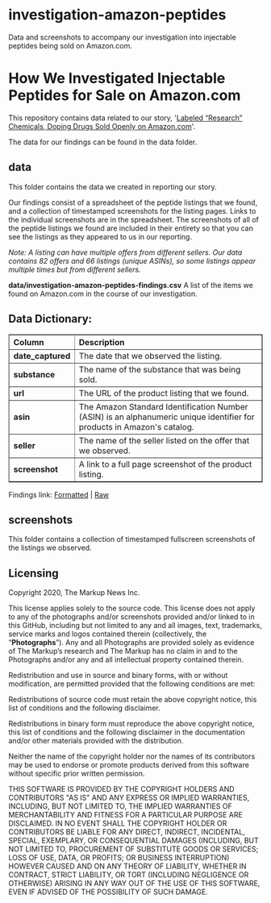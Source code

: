 # investigation-amazon-peptides
Data and screenshots to accompany our investigation into injectable peptides being sold on Amazon.com.

# How We Investigated Injectable Peptides for Sale on Amazon.com
This repository contains data related to our story, '[Labeled “Research” Chemicals, Doping Drugs Sold Openly on Amazon.com](https://themarkup.org/banned-bounty/2020/09/17/amazon-sales-peptides-doping-drugs)'.

The data for our findings can be found in the data folder.

## data

This folder contains the data we created in reporting our story.

Our findings consist of a spreadsheet of the peptide listings that we found, and a collection of timestamped screenshots for the listing pages. Links to the individual screenshots are in the spreadsheet. The screenshots of all of the peptide listings we found are included in their entirety so that you can see the listings as they appeared to us in our reporting. 

_Note: A listing can have multiple offers from different sellers. Our data contains 82 offers and 66 listings (unique ASINs), so some listings appear multiple times but from different sellers._


**data/investigation-amazon-peptides-findings.csv**
A list of the items we found on Amazon.com in the course of our investigation. 

## Data Dictionary:
	
<table border="1" class="dataframe">
  <thead>
    <tr style="text-align: left;">
      <th>Column</th>
      <th>Description</th>
    </tr>
  </thead>
  <tbody>
    <tr>
      <td><strong>date_captured</strong></td>
      <td>The date that we observed the listing.</td>
    </tr>
    <tr>
      <td><strong>substance</strong></td>
      <td>The name of the substance that was being sold.</td>
    </tr>
    <tr>
      <td><strong>url</strong></td>
      <td>The URL of the product listing that we found.</td>
    </tr>
    <tr>
      <td><strong>asin</strong></td>
      <td>The Amazon Standard Identification Number (ASIN) is an alphanumeric unique identifier for products in Amazon's catalog.</td>
    </tr>
     <tr>
      <td><strong>seller</strong></td>
      <td>The name of the seller listed on the offer that we observed.</td>
    </tr>
    <tr>
      <td><strong>screenshot</strong></td>
      <td>A link to a full page screenshot of the product listing.</td>
    </tr>
  </tbody>
</table>


Findings link: [Formatted](https://github.com/the-markup/investigation-amazon-peptides/blob/master/data/investigation-amazon-peptides-findings.csv) | [Raw](https://raw.githubusercontent.com/the-markup/investigation-amazon-peptides/master/data/investigation-amazon-peptides-findings.csv)


## screenshots

This folder contains a collection of timestamped fullscreen screenshots of the listings we observed. 



## Licensing
Copyright 2020, The Markup News Inc.

This license applies solely to the source code. This license does not apply to any of the photographs and/or screenshots provided and/or linked to in this GitHub, including but not limited to any and all images, text, trademarks, service marks and logos contained therein (collectively, the “**Photographs**”). Any and all Photographs are provided solely as evidence of The Markup’s research and The Markup has no claim in and to the Photographs and/or any and all intellectual property contained therein. 

Redistribution and use in source and binary forms, with or without modification, are permitted provided that the following conditions are met:

Redistributions of source code must retain the above copyright notice, this list of conditions and the following disclaimer.

Redistributions in binary form must reproduce the above copyright notice, this list of conditions and the following disclaimer in the documentation and/or other materials provided with the distribution.

Neither the name of the copyright holder nor the names of its contributors may be used to endorse or promote products derived from this software without specific prior written permission.

THIS SOFTWARE IS PROVIDED BY THE COPYRIGHT HOLDERS AND CONTRIBUTORS "AS IS" AND ANY EXPRESS OR IMPLIED WARRANTIES, INCLUDING, BUT NOT LIMITED TO, THE IMPLIED WARRANTIES OF MERCHANTABILITY AND FITNESS FOR A PARTICULAR PURPOSE ARE DISCLAIMED. IN NO EVENT SHALL THE COPYRIGHT HOLDER OR CONTRIBUTORS BE LIABLE FOR ANY DIRECT, INDIRECT, INCIDENTAL, SPECIAL, EXEMPLARY, OR CONSEQUENTIAL DAMAGES (INCLUDING, BUT NOT LIMITED TO, PROCUREMENT OF SUBSTITUTE GOODS OR SERVICES; LOSS OF USE, DATA, OR PROFITS; OR BUSINESS INTERRUPTION) HOWEVER CAUSED AND ON ANY THEORY OF LIABILITY, WHETHER IN CONTRACT, STRICT LIABILITY, OR TORT (INCLUDING NEGLIGENCE OR OTHERWISE) ARISING IN ANY WAY OUT OF THE USE OF THIS SOFTWARE, EVEN IF ADVISED OF THE POSSIBILITY OF SUCH DAMAGE.